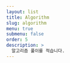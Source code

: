 ```yaml
---
layout: list
title: Algorithm
slug: algorithm
menu: true
submenu: false
order: 5
description: >
  알고리즘 풀이를 적습니다.
---
```

